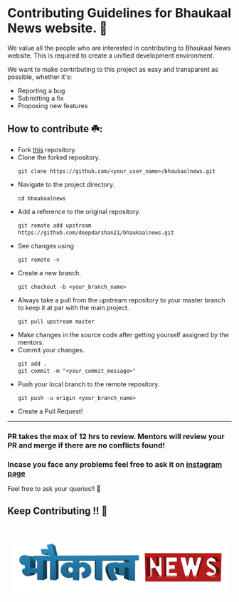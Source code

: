 # Contributing Guidelines for Bhaukaal News website.  🚀

We value all the people who are interested in contributing to Bhaukaal News website. This is required to create a unified development environment.

We want to make contributing to this project as easy and transparent as possible, whether it's:
* Reporting a bug
* Submitting a fix
* Proposing new features

## How to contribute ☘️:
*  Fork [this](https://github.com/deepdarshan21/bhaukaalnews.git) repository.
*  Clone the forked repository.
    ```
    git clone https://github.com/<your_user_name>/bhaukaalnews.git
    ```
* Navigate to the project directory.
    ```
    cd bhaukaalnews
    ```
* Add a reference to the original repository.
    ```
    git remote add upstream https://github.com/deepdarshan21/bhaukaalnews.git
    ```
* See changes using
    ```
    git remote -v
    ```
* Create a new branch.
    ```
    git checkout -b <your_branch_name>
    ```
* Always take a pull from the upstream repository to your master branch to keep it at par with the main project.
    ```
    git pull upstream master
    ```
* Make changes in the source code after getting yourself assigned by the mentors.
* Commit your changes.
    ```
    git add .
    git commit -m "<your_commit_message>"
    ```
* Push your local branch to the remote repository.
    ```
    git push -u origin <your_branch_name>
    ```
* Create a Pull Request!
***
###  PR takes the max of 12 hrs to review. Mentors will review your PR and merge if there are no conflicts found!

### Incase you face any problems feel free to ask it on [instagram page](https://www.instagram.com/bhaukaalnews)



Feel free to ask your queries!! 🙌

## Keep Contributing !!  👋 
<br>
<p align="center"><img src="images/logo1.png"></p>